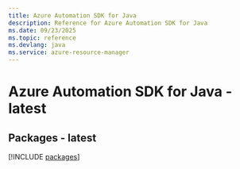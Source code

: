 ```yaml
---
title: Azure Automation SDK for Java
description: Reference for Azure Automation SDK for Java
ms.date: 09/23/2025
ms.topic: reference
ms.devlang: java
ms.service: azure-resource-manager
---
```

# Azure Automation SDK for Java - latest
## Packages - latest
[!INCLUDE [packages](automation-index.md)]